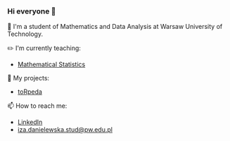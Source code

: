### Hi everyone 👋

:mega: I'm a student of Mathematics and Data Analysis at Warsaw University of Technology.


:pencil2: I'm currently teaching:
- [Mathematical Statistics](https://github.com/danielewskai/SM_2024L)


🔭 My projects:
- [toRpeda](https://github.com/kozaka93/toRpEDA)


📫 How to reach me:
- [LinkedIn](www.linkedin.com/in/iza-danielewska)
- iza.danielewska.stud@pw.edu.pl


<!--
**danielewskai/danielewskai** is a ✨ _special_ ✨ repository because its `README.md` (this file) appears on your GitHub profile.

Here are some ideas to get you started:

- 🔭 I’m currently working on ...
- 🌱 I’m currently learning ...
- 👯 I’m looking to collaborate on ...
- 🤔 I’m looking for help with ...
- 💬 Ask me about ...
- 📫 How to reach me: ...
- 😄 Pronouns: ...
- ⚡ Fun fact: ...
-->
